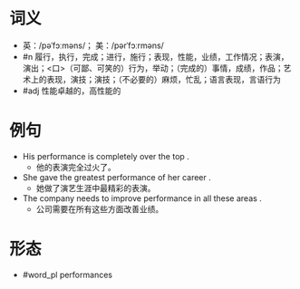 # 词义
- 英：/pəˈfɔːməns/； 美：/pərˈfɔːrməns/
- #n 履行，执行，完成；进行，施行；表现，性能，业绩，工作情况；表演，演出；<口>（可鄙、可笑的）行为，举动；（完成的）事情，成绩，作品；艺术上的表现，演技；演技；（不必要的）麻烦，忙乱；语言表现，言语行为
- #adj 性能卓越的，高性能的
# 例句
- His performance is completely over the top .
	- 他的表演完全过火了。
- She gave the greatest performance of her career .
	- 她做了演艺生涯中最精彩的表演。
- The company needs to improve performance in all these areas .
	- 公司需要在所有这些方面改善业绩。
# 形态
- #word_pl performances
